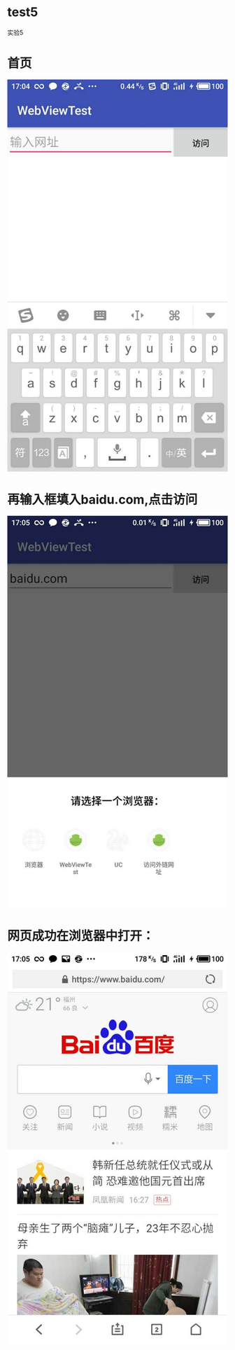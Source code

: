 # test5
实验5
# 首页

![image](https://github.com/LinBing43/test5/blob/master/screenshots/IMG_1138.JPG)
# 再输入框填入baidu.com,点击访问
![image](https://github.com/LinBing43/test5/blob/master/screenshots/IMG_1137.JPG)

# 网页成功在浏览器中打开：
![image](https://github.com/LinBing43/test5/blob/master/screenshots/IMG_1139.JPG)
